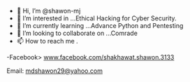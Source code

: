- 👋 Hi, I’m @shawon-mj
- 👀 I’m interested in ...Ethical Hacking for Cyber Security.
- 🌱 I’m currently learning ...Advance Python and Pentesting
- 💞️ I’m looking to collaborate on ...Comrade
- 📫 How to reach me . 


-Facebook> www.facebook.com/shakhawat.shawon.3133


Email: mdshawon29@yahoo.com
<!---
shawon-mj/shawon-mj is a ✨ special ✨ repository because its `README.md` (this file) appears on your GitHub profile.
You can click the Preview link to take a look at your changes.
--->
